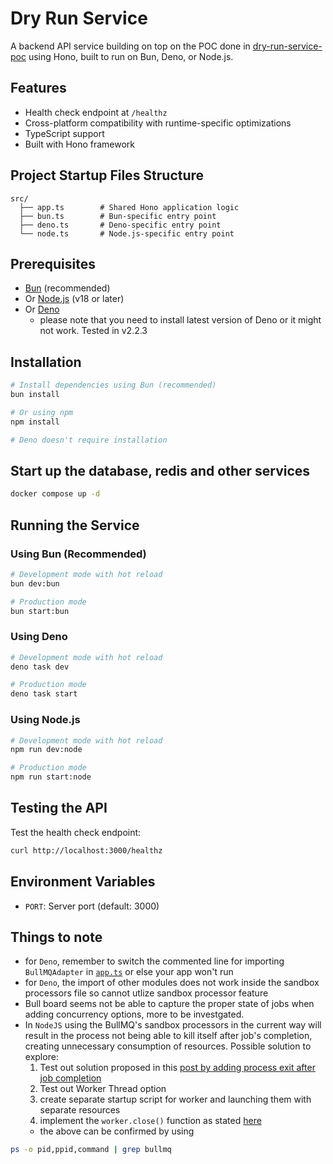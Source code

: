 # Dry Run Service

A backend API service building on top on the POC done in [dry-run-service-poc](https://github.com/LCYAD/dry-run-service-poc) using Hono, built to run on Bun, Deno, or Node.js.

## Features

- Health check endpoint at `/healthz`
- Cross-platform compatibility with runtime-specific optimizations
- TypeScript support
- Built with Hono framework

## Project Startup Files Structure

```
src/
  ├── app.ts        # Shared Hono application logic
  ├── bun.ts        # Bun-specific entry point
  ├── deno.ts       # Deno-specific entry point
  └── node.ts       # Node.js-specific entry point
```

## Prerequisites

- [Bun](https://bun.sh/) (recommended)
- Or [Node.js](https://nodejs.org/) (v18 or later)
- Or [Deno](https://deno.land/)
  - please note that you need to install latest version of Deno or it might not work. Tested in v2.2.3

## Installation

```bash
# Install dependencies using Bun (recommended)
bun install

# Or using npm
npm install

# Deno doesn't require installation
```

## Start up the database, redis and other services

```bash
docker compose up -d
```

## Running the Service

### Using Bun (Recommended)

```bash
# Development mode with hot reload
bun dev:bun

# Production mode
bun start:bun
```

### Using Deno

```bash
# Development mode with hot reload
deno task dev

# Production mode
deno task start
```

### Using Node.js

```bash
# Development mode with hot reload
npm run dev:node

# Production mode
npm run start:node
```

## Testing the API

Test the health check endpoint:

```bash
curl http://localhost:3000/healthz
```

## Environment Variables

- `PORT`: Server port (default: 3000)

## Things to note

- for `Deno`, remember to switch the commented line for importing `BullMQAdapter` in [`app.ts`](./src/app.ts) or else your app won't run
- for `Deno`, the import of other modules does not work inside the sandbox processors file so cannot utlize sandbox processor feature
- Bull board seems not be able to capture the proper state of jobs when adding concurrency options, more to be investgated.
- In `NodeJS` using the BullMQ's sandbox processors in the current way will result in the process not being able to kill itself after job's completion, creating unnecessary consumption of resources. Possible solution to explore:
  1. Test out solution proposed in this [post by adding process exit after job completion](https://www.alexanderlolis.com/riding-the-bull#removing-an-active-job-in-sandboxed-environments)
  2. Test out Worker Thread option
  3. create separate startup script for worker and launching them with separate resources
  4. implement the `worker.close()` function as stated [here](https://docs.bullmq.io/guide/workers/graceful-shutdown)
  - the above can be confirmed by using

```bash
ps -o pid,ppid,command | grep bullmq
```

